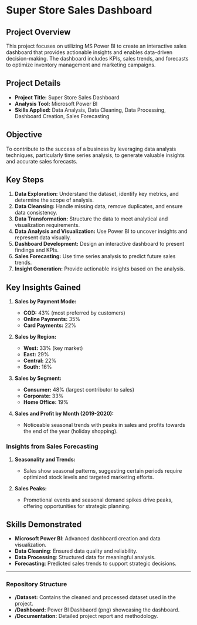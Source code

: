 # Super Store Sales Dashboard

## Project Overview
This project focuses on utilizing MS Power BI to create an interactive sales dashboard that provides actionable insights and enables data-driven decision-making. The dashboard includes KPIs, sales trends, and forecasts to optimize inventory management and marketing campaigns.

## Project Details
- **Project Title:** Super Store Sales Dashboard
- **Analysis Tool:** Microsoft Power BI
- **Skills Applied:** Data Analysis, Data Cleaning, Data Processing, Dashboard Creation, Sales Forecasting

## Objective
To contribute to the success of a business by leveraging data analysis techniques, particularly time series analysis, to generate valuable insights and accurate sales forecasts.

## Key Steps
1. **Data Exploration:** Understand the dataset, identify key metrics, and determine the scope of analysis.
2. **Data Cleansing:** Handle missing data, remove duplicates, and ensure data consistency.
3. **Data Transformation:** Structure the data to meet analytical and visualization requirements.
4. **Data Analysis and Visualization:** Use Power BI to uncover insights and represent data visually.
5. **Dashboard Development:** Design an interactive dashboard to present findings and KPIs.
6. **Sales Forecasting:** Use time series analysis to predict future sales trends.
7. **Insight Generation:** Provide actionable insights based on the analysis.

## Key Insights Gained
1. **Sales by Payment Mode:**
   - **COD:** 43% (most preferred by customers)
   - **Online Payments:** 35%
   - **Card Payments:** 22%

2. **Sales by Region:**
   - **West:** 33% (key market)
   - **East:** 29%
   - **Central:** 22%
   - **South:** 16%

3. **Sales by Segment:**
   - **Consumer:** 48% (largest contributor to sales)
   - **Corporate:** 33%
   - **Home Office:** 19%

4. **Sales and Profit by Month (2019-2020):**
   - Noticeable seasonal trends with peaks in sales and profits towards the end of the year (holiday shopping).

### Insights from Sales Forecasting
1. **Seasonality and Trends:**
   - Sales show seasonal patterns, suggesting certain periods require optimized stock levels and targeted marketing efforts.

2. **Sales Peaks:**
   - Promotional events and seasonal demand spikes drive peaks, offering opportunities for strategic planning.

## Skills Demonstrated
- **Microsoft Power BI**: Advanced dashboard creation and data visualization.
- **Data Cleaning**: Ensured data quality and reliability.
- **Data Processing**: Structured data for meaningful analysis.
- **Forecasting**: Predicted sales trends to support strategic decisions.

---

### Repository Structure
- **/Dataset:** Contains the cleaned and processed dataset used in the project.
- **/Dashboard:** Power BI Dashbaord (png) showcasing the dashboard.
- **/Documentation:** Detailed project report and methodology.


